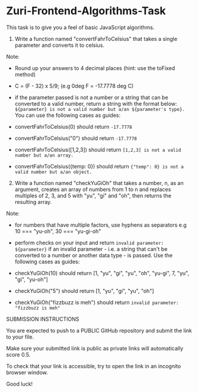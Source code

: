 # Zuri-Frontend-Algorithms-Task

This task is to give you a feel of basic JavaScript algorithms.

1. Write a function named "convertFahrToCelsius" that takes a single parameter and converts it to celsius.

 

Note:

- Round up your answers to 4 decimal places (hint: use the toFixed method)
- C = (F - 32) x 5/9; (e.g 0deg F = -17.7778 deg C)
- if the parameter passed is not a number or a string that can be converted to a valid number, return a string with the format below:
    `${parameter} is not a valid number but a/an ${parameter's type}.`
You can use the following cases as guides:

- convertFahrToCelsius(0) should return `-17.7778`
- convertFahrToCelsius("0") should return `-17.7778`
- convertFahrToCelsius([1,2,3]) should return `[1,2,3] is not a valid number but a/an array.`
- convertFahrToCelsius({temp: 0}) should return `{"temp": 0} is not a valid number but a/an object.`
 

2. Write a function named "checkYuGiOh" that takes a number, n, as an argument, creates an array of numbers from 1 to n and replaces multiples of 2, 3, and 5 with "yu", "gi" and "oh", then returns the resulting array.

Note:

- for numbers that have multiple factors, use hyphens as separators
e.g 10 === "yu-oh", 30 === "yu-gi-oh"
- perform checks on your input and return `invalid parameter: ${parameter}` if an invalid parameter - i.e. a string that can't be converted to a number or another data type - is passed. 
Use the following cases as guides:

- checkYuGiOh(10) should return [1, "yu", "gi", "yu", "oh", "yu-gi", 7, "yu", "gi", "yu-oh"]
- checkYuGiOh("5") should return [1, "yu", "gi", "yu", "oh"]
- checkYuGiOh("fizzbuzz is meh") should return `invalid parameter: "fizzbuzz is meh"`
 

SUBMISSION INSTRUCTIONS

You are expected to push to a PUBLIC GitHub repository and submit the link to your file.

Make sure your submitted link is public as private links will automatically score 0.5. 

To check that your link is accessible, try to open the link in an incognito browser window.

 

Good luck!
